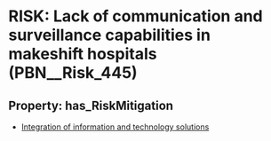 # RISK: __Lack of communication and surveillance capabilities in makeshift hospitals__ (PBN__Risk_445)

## Property: has_RiskMitigation

* [Integration of information and technology solutions](PBN__RiskMitigation_615)

